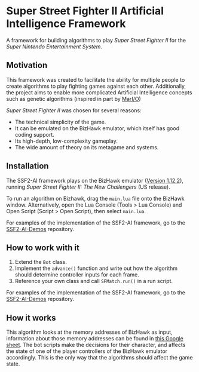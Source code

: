 # Super Street Fighter II Artificial Intelligence Framework

A framework for building algorithms to play *Super Street Fighter II* for the *Super Nintendo Entertainment System*.

## Motivation

This framework was created to facilitate the ability for multiple people to create algorithms to play fighting games against each other. Additionally, the project aims to enable more complicated Artificial Intelligence concepts such as genetic algorithms (inspired in part by [MarI/O](https://youtu.be/qv6UVOQ0F44))

*Super Street Fighter II* was chosen for several reasons:

* The technical simplicity of the game.
* It can be emulated on the BizHawk emulator, which itself has good coding support.
* Its high-depth, low-complexity gameplay.
* The wide amount of theory on its metagame and systems.

## Installation

The SSF2-AI framework plays on the BizHawk emulator ([Version 1.12.2](http://tasvideos.org/BizHawk.html)), running *Super Street Fighter II: The New Challengers* (US release).

To run an algorithm on Bizhawk, drag the `main.lua` file onto the BizHawk window. Alternatively, open the Lua Console (Tools > Lua Console) and Open Script (Script > Open Script), then select `main.lua`.

For examples of the implementation of the SSF2-AI framework, go to the [SSF2-AI-Demos](https://github.com/EHummerston/SSF2-AI-Demos) repository.

## How to work with it

1. Extend the `Bot` class.
2. Implement the `advance()` function and write out how the algorithm should determine controller inputs for each frame.
3. Reference your own class and call `SFMatch.run()` in a run script.

For examples of the implementation of the SSF2-AI framework, go to the [SSF2-AI-Demos](https://github.com/EHummerston/SSF2-AI-Demos) repository.

## How it works

This algorithm looks at the memory addresses of BizHawk as input, information about those memory addresses can be found in [this Google sheet](https://docs.google.com/spreadsheets/d/1j9otcEO9si3i59zi-tBLc_kEkg3A1DVr2p1LAXbqkO0/edit?usp=sharing). The bot scripts make the decisions for their character, and affects the state of one of the player controllers of the BizHawk emulator accordingly. This is the only way that the algorithms should affect the game state.